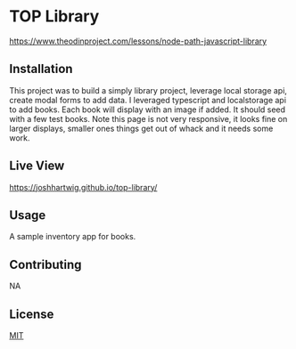 # TOP Library

<https://www.theodinproject.com/lessons/node-path-javascript-library>

## Installation

This project was to build a simply library project, leverage local storage api, create modal forms to add data. I leveraged typescript and localstorage api to add books. Each book will display with an image if added. It should seed with a few test books. Note this page is not very responsive, it looks fine on larger displays, smaller ones things get out of whack and it needs some work.

## Live View

<https://joshhartwig.github.io/top-library/>

## Usage

A sample inventory app for books.

## Contributing

NA

## License

[MIT](https://choosealicense.com/licenses/mit/)